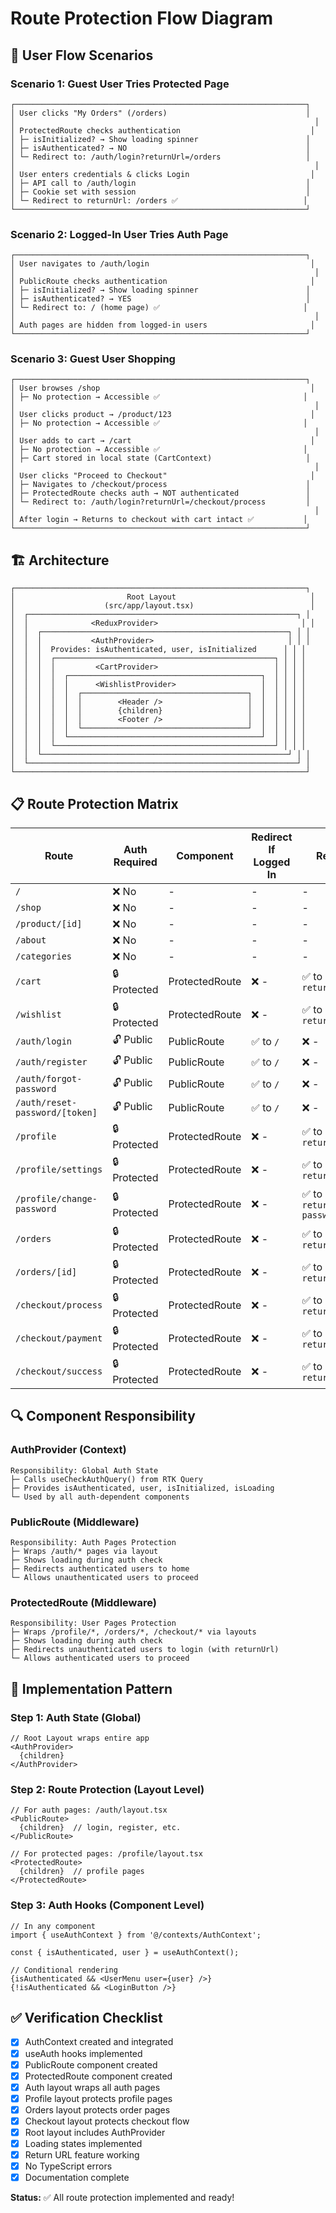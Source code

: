 # Route Protection Flow Diagram

## 🔄 User Flow Scenarios

### Scenario 1: Guest User Tries Protected Page
```
┌─────────────────────────────────────────────────────────────────┐
│ User clicks "My Orders" (/orders)                               │
│                                                                   │
│ ProtectedRoute checks authentication                             │
│ ├─ isInitialized? → Show loading spinner                        │
│ ├─ isAuthenticated? → NO                                        │
│ └─ Redirect to: /auth/login?returnUrl=/orders                   │
│                                                                   │
│ User enters credentials & clicks Login                           │
│ ├─ API call to /auth/login                                      │
│ ├─ Cookie set with session                                      │
│ └─ Redirect to returnUrl: /orders ✅                            │
└─────────────────────────────────────────────────────────────────┘
```

### Scenario 2: Logged-In User Tries Auth Page
```
┌─────────────────────────────────────────────────────────────────┐
│ User navigates to /auth/login                                    │
│                                                                   │
│ PublicRoute checks authentication                                │
│ ├─ isInitialized? → Show loading spinner                        │
│ ├─ isAuthenticated? → YES                                       │
│ └─ Redirect to: / (home page) ✅                                │
│                                                                   │
│ Auth pages are hidden from logged-in users                       │
└─────────────────────────────────────────────────────────────────┘
```

### Scenario 3: Guest User Shopping
```
┌─────────────────────────────────────────────────────────────────┐
│ User browses /shop                                               │
│ ├─ No protection → Accessible ✅                                │
│                                                                   │
│ User clicks product → /product/123                               │
│ ├─ No protection → Accessible ✅                                │
│                                                                   │
│ User adds to cart → /cart                                        │
│ ├─ No protection → Accessible ✅                                │
│ ├─ Cart stored in local state (CartContext)                     │
│                                                                   │
│ User clicks "Proceed to Checkout"                                │
│ ├─ Navigates to /checkout/process                               │
│ ├─ ProtectedRoute checks auth → NOT authenticated               │
│ └─ Redirect to: /auth/login?returnUrl=/checkout/process         │
│                                                                   │
│ After login → Returns to checkout with cart intact ✅           │
└─────────────────────────────────────────────────────────────────┘
```

## 🏗️ Architecture

```
┌─────────────────────────────────────────────────────────────────┐
│                         Root Layout                              │
│                    (src/app/layout.tsx)                          │
│  ┌────────────────────────────────────────────────────────────┐ │
│  │              <ReduxProvider>                                │ │
│  │  ┌───────────────────────────────────────────────────────┐ │ │
│  │  │           <AuthProvider>                              │ │ │
│  │  │  Provides: isAuthenticated, user, isInitialized      │ │ │
│  │  │  ┌─────────────────────────────────────────────────┐ │ │ │
│  │  │  │         <CartProvider>                          │ │ │ │
│  │  │  │  ┌───────────────────────────────────────────┐  │ │ │ │
│  │  │  │  │      <WishlistProvider>                   │  │ │ │ │
│  │  │  │  │  ┌─────────────────────────────────────┐  │  │ │ │ │
│  │  │  │  │  │        <Header />                   │  │  │ │ │ │
│  │  │  │  │  │        {children}                   │  │  │ │ │ │
│  │  │  │  │  │        <Footer />                   │  │  │ │ │ │
│  │  │  │  │  └─────────────────────────────────────┘  │  │ │ │ │
│  │  │  │  └───────────────────────────────────────────┘  │ │ │ │
│  │  │  └─────────────────────────────────────────────────┘ │ │ │
│  │  └───────────────────────────────────────────────────────┘ │ │
│  └────────────────────────────────────────────────────────────┘ │
└─────────────────────────────────────────────────────────────────┘
```

## 📋 Route Protection Matrix

| Route | Auth Required | Component | Redirect If Logged In | Redirect If Logged Out |
|-------|---------------|-----------|----------------------|------------------------|
| `/` | ❌ No | - | - | - |
| `/shop` | ❌ No | - | - | - |
| `/product/[id]` | ❌ No | - | - | - |
| `/about` | ❌ No | - | - | - |
| `/categories` | ❌ No | - | - | - |
| `/cart` | 🔒 Protected | ProtectedRoute | ❌ - | ✅ to `/auth/login?returnUrl=/cart` |
| `/wishlist` | 🔒 Protected | ProtectedRoute | ❌ - | ✅ to `/auth/login?returnUrl=/wishlist` |
| `/auth/login` | 🔓 Public | PublicRoute | ✅ to `/` | ❌ - |
| `/auth/register` | 🔓 Public | PublicRoute | ✅ to `/` | ❌ - |
| `/auth/forgot-password` | 🔓 Public | PublicRoute | ✅ to `/` | ❌ - |
| `/auth/reset-password/[token]` | 🔓 Public | PublicRoute | ✅ to `/` | ❌ - |
| `/profile` | 🔒 Protected | ProtectedRoute | ❌ - | ✅ to `/auth/login?returnUrl=/profile` |
| `/profile/settings` | 🔒 Protected | ProtectedRoute | ❌ - | ✅ to `/auth/login?returnUrl=/profile/settings` |
| `/profile/change-password` | 🔒 Protected | ProtectedRoute | ❌ - | ✅ to `/auth/login?returnUrl=/profile/change-password` |
| `/orders` | 🔒 Protected | ProtectedRoute | ❌ - | ✅ to `/auth/login?returnUrl=/orders` |
| `/orders/[id]` | 🔒 Protected | ProtectedRoute | ❌ - | ✅ to `/auth/login?returnUrl=/orders/[id]` |
| `/checkout/process` | 🔒 Protected | ProtectedRoute | ❌ - | ✅ to `/auth/login?returnUrl=/checkout/process` |
| `/checkout/payment` | 🔒 Protected | ProtectedRoute | ❌ - | ✅ to `/auth/login?returnUrl=/checkout/payment` |
| `/checkout/success` | 🔒 Protected | ProtectedRoute | ❌ - | ✅ to `/auth/login?returnUrl=/checkout/success` |

## 🔍 Component Responsibility

### AuthProvider (Context)
```
Responsibility: Global Auth State
├─ Calls useCheckAuthQuery() from RTK Query
├─ Provides isAuthenticated, user, isInitialized, isLoading
└─ Used by all auth-dependent components
```

### PublicRoute (Middleware)
```
Responsibility: Auth Pages Protection
├─ Wraps /auth/* pages via layout
├─ Shows loading during auth check
├─ Redirects authenticated users to home
└─ Allows unauthenticated users to proceed
```

### ProtectedRoute (Middleware)
```
Responsibility: User Pages Protection
├─ Wraps /profile/*, /orders/*, /checkout/* via layouts
├─ Shows loading during auth check
├─ Redirects unauthenticated users to login (with returnUrl)
└─ Allows authenticated users to proceed
```

## 🎯 Implementation Pattern

### Step 1: Auth State (Global)
```tsx
// Root Layout wraps entire app
<AuthProvider>
  {children}
</AuthProvider>
```

### Step 2: Route Protection (Layout Level)
```tsx
// For auth pages: /auth/layout.tsx
<PublicRoute>
  {children}  // login, register, etc.
</PublicRoute>

// For protected pages: /profile/layout.tsx
<ProtectedRoute>
  {children}  // profile pages
</ProtectedRoute>
```

### Step 3: Auth Hooks (Component Level)
```tsx
// In any component
import { useAuthContext } from '@/contexts/AuthContext';

const { isAuthenticated, user } = useAuthContext();

// Conditional rendering
{isAuthenticated && <UserMenu user={user} />}
{!isAuthenticated && <LoginButton />}
```

## ✅ Verification Checklist

- [x] AuthContext created and integrated
- [x] useAuth hooks implemented
- [x] PublicRoute component created
- [x] ProtectedRoute component created
- [x] Auth layout wraps all auth pages
- [x] Profile layout protects profile pages
- [x] Orders layout protects order pages
- [x] Checkout layout protects checkout flow
- [x] Root layout includes AuthProvider
- [x] Loading states implemented
- [x] Return URL feature working
- [x] No TypeScript errors
- [x] Documentation complete

**Status:** ✅ All route protection implemented and ready!
